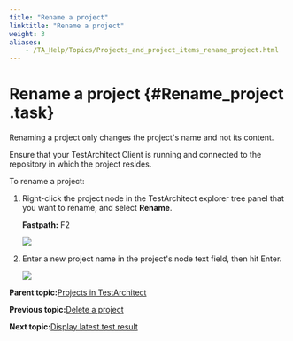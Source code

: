 ```yaml
--- 
title: "Rename a project"
linktitle: "Rename a project"
weight: 3
aliases: 
    - /TA_Help/Topics/Projects_and_project_items_rename_project.html
---
```

# Rename a project {#Rename_project .task}

Renaming a project only changes the project's name and not its content.

Ensure that your TestArchitect Client is running and connected to the repository in which the project resides.

To rename a project:

1.  Right-click the project node in the TestArchitect explorer tree panel that you want to rename, and select **Rename**.

    **Fastpath:** F2

    ![](../Images/Projects_rename_project.png)

2.  Enter a new project name in the project's node text field, then hit Enter.

    ![](../Images/Projects_rename_project_text.png)


**Parent topic:**[Projects in TestArchitect](../../TA_Help/Topics/Projects_def.html)

**Previous topic:**[Delete a project](../../TA_Help/Topics/Projects_and_project_items_delete_project.html)

**Next topic:**[Display latest test result](../../TA_Help/Topics/Projects_and_project_items_display_latest_test_result.html)

